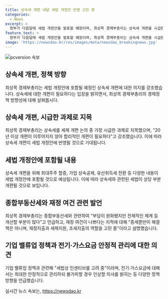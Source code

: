 ```yaml
---
title: 상속세 개편 내달 세법 개정안 반영 고민 중
categories:
  - News
excerpt: >
  정부가 다음달에 세법 개정안을 발표할 예정이며, 최상목 경제부총리는 상속세 개편을 시급한 사안으로 지목하고 최고세율을 낮춰야 한다는 입장을 밝혔습니다. 상속세 개편은 다음 달 예정된 세법 개정안에 반영될 것으로 보이며, 종합부동산세 개선과 관련한 발언도 이어졌습니다. 또한, 기업 밸류업 정책과 전기·가스요금 관리에 대한 의견도 제시되었습니다.
feature_text: >
  정부가 다음달에 세법 개정안을 발표할 예정이며, 최상목 경제부총리는 상속세 개편을 시급한 사안으로 지목하고 최고세율을 낮춰야 한다는 입장을 밝혔습니다. 상속세 개편은 다음 달 예정된 세법 개정안에 반영될 것으로 보이며, 종합부동산세 개선과 관련한 발언도 이어졌습니다. 또한, 기업 밸류업 정책과 전기·가스요금 관리에 대한 의견도 제시되었습니다.
image: 'https://newsdao.kr/res/images/meta/newsdao_breakingnews.jpg'
---
```


<p><img src="https://newsdao.kr/res/images/meta/newsdao_breakingnews.jpg" alt="pcversion 속보" /></p>

<h2 data-ke-size="size26">상속세 개편, 정책 방향</h2>

<p data-ke-size="size16">최상목 경제부총리는 세법 개정안에 포함될 예정인 상속세 개편에 대한 의지를 강조했습니다. 상속세에 대한 개편이 필요하다는 입장을 밝히면서, 최상목 경제부총리의 경제정책 방향성에 대해 살펴봅시다.</p>

<h2 data-ke-size="size26">상속세 개편, 시급한 과제로 지목</h2>

<p data-ke-size="size16">최상목 경제부총리는 상속세를 세제 개편 논의 중 가장 시급한 과제로 지목했으며, "20년 이상 개편이 이루어지지 않아 합리적인 개편이 필요하다"고 강조했습니다. 이에 따라 상속세 개편이 세법 개정안에 반영될 것으로 기대됩니다.</p>

<h2 data-ke-size="size26">세법 개정안에 포함될 내용</h2>

<p data-ke-size="size16">상속세 개편을 위해 최대주주 할증, 가업 상속공제, 유산취득세 전환 등 다양한 내용이 세법 개정안에 포함될 것으로 예상됩니다. 이에 따라 상속세와 관련된 세법이 상당 부분 개편될 것으로 보입니다.</p>

<h2 data-ke-size="size26">종합부동산세와 재정 여건 관련 발언</h2>

<p data-ke-size="size16">최상목 경제부총리는 종합부동산세와 관련하여 "부담이 완화됐지만 전체적인 체계 등 개선할 부분이 많다"고 언급하고, 재정 여건이 나쁘다는 지적에 대해 "증세뿐만이 해결책은 아니며, 재정지출과 세제지원, 조세지출의 역할을 고민 중"이라고 설명했습니다.</p>

<h2 data-ke-size="size26">기업 밸류업 정책과 전기·가스요금 안정적 관리에 대한 의견</h2>

<p data-ke-size="size16">기업 밸류업 정책과 관련해 "세법상 인센티브를 고려 중"이라며, 전기·가스요금에 대해서는 최대한 안정적으로 관리하되 불가피할 경우 인상할 의사를 밝히는 등 다양한 정책 방향을 언급했습니다.</p>
실시간 뉴스 속보는, <a href="https://newsdao.kr" rel="dofollow">https://newsdao.kr</a>


